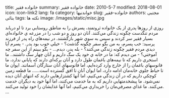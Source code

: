 title: خانواده فقیر
summary: خانواده فقیر
date: 2010-5-7
modified: 2018-08-01
icon:  icon-link2
lang: fa
category: خواندنیها
slug: خانواده-فقیر
authors: مجتبی بنائی
tags: نکته ها
image: /images/static/misc.jpg

روزي از روزها پدري از يک خانواده ثروتمند، پسرش را به مناطق روستايي برد  تا او دريابد مردم تنگدست چگونه زندگي مي‌کنند. آنان دو روز و دو شب را در  مزرعه ي خانواده‌اي بسيار فقير سر کردند و سپس به سوي شهر بازگشتند.  در  نيمه‌هاي راه پدر از فرزند پرسيد: خب پسرم، به من بگو سفر چگونه گذشت؟ -  خيلي خوب بود  پدر. - پسرم آيا ديدي مردم فقير چگونه زندگي مي‌کنند؟  - بله  پدر، ديدم... - بگو ببينم از اين سفر چه آموختي؟  - من ديدم که: ما در خانه ي  خود يک سگ داريم و آنان چهار سگ داشتند.. ما استخري داريم که تا نيمه‌هاي  باغمان طول دارد و آنان برکه‌اي دارند که پاياني ندارد، ما فانوسهاي باغمان  را از خارج وارد کرده‌ايم، اما فانوسهاي آنان ستارگان آسمانند. ايوان ما  تا حياط جلوي خانه‌مان ادامه دارد، اما ايوان آنان تا افق گسترده است......  ما قطعه زمين کوچکي داريم که در آن زندگي مي‌کنيم، اما آنها کشتزارهايي  دارند که انتهاي آنان ديده نمي‌شود. ما پيشخدمتهايي داريم که به ما خدمت  مي‌کنند، اما آنها خود به ديگران خدمت مي‌کنند. ما غذاي مصرفي‌مان را  خريداري مي‌کنيم، اما آنها غذايشان را خود توليد مي‌کنند. ...